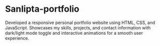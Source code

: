 # Sanlipta-portfolio
Developed a responsive personal portfolio website using HTML, CSS, and JavaScript. Showcases my skills, projects, and contact information with dark/light mode toggle and interactive animations for a smooth user experience.

